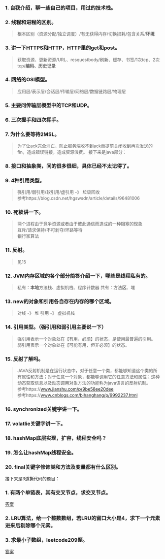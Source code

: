 ### 1. 自我介绍，聊一些自己的项目，用过的技术栈。
### 2. 线程和进程的区别。
> 根本区别（资源分配/独立调度）/有无获得内存/切换损耗/包含关系/**环境**
### 3. 讲一下HTTPS和HTTP，HTTP里的get和post。
> 获取资源、更新资源/URL、resquestbody/刷新、缓存、书签/1次tcp、2次tcp/**编码、历史记录**
### 4. 网络的OSI模型。
> 应用层/表示层/会话层/传输层/网络层/数据链路层/物理层
### 5. 主要问传输层模型中的TCP和UDP。
### 6. 三次握手和四次挥手。
### 7. 为什么要等待2MSL。
> 为了让ack完全消亡，防止服务端收不到ack而提前关闭收到再次发送的fin，造成错误链接，造成资源浪费。
接下来是java部分：
### 8. 接口和抽象类，问的很多很细，具体已经不太记得了。
### 9. 4种引用类型。

> 强引用/弱引用/软引用/虚引用  -》 垃圾回收  
参考https://blog.csdn.net/hgswsdn/article/details/96481006
### 10. 死锁讲一下。
> 两个进程由于竞争资源或者由于彼此通信而造成的一种阻塞的现象  
> 互斥/请求保持/不可剥夺/环路等待  
> 银行家算法
### 11. 反射。
> 见15
### 12. JVM内存区域的各个部分简答介绍一下，哪些是线程私有的。

> 私有：**本地**方法栈、虚拟机栈、程序计数器
共有：方法**区**、堆
### 13. new的对象和引用各自存在内存的哪个区域。
> 对线 -》 堆
> 引用 -》 虚拟机栈

### 14. 引用类型。（强引用和弱引用主要说一下）

> 强引用表示一个对象处在【有用，必须】的状态，是使用最普遍的引用。  
弱引用表示一个对象处在【可能有用，但非必须】的状态。
### 15. 反射了解吗。
> JAVA反射机制是在运行状态中，对于任意一个类，都能够知道这个类的所有属性和方法；对于任意一个对象，都能够调用它的任意方法和属性；这种动态获取信息以及动态调用对象方法的功能称为java语言的反射机制。  
> 参考https://www.jianshu.com/p/9be58ee20dee  
> 参考https://www.cnblogs.com/bihanghang/p/9992237.html
### 16. synchronized关键字讲一下。
### 17. volatlie关键字讲一下。
### 18. hashMap底层实现，扩容，线程安全吗？
### 19. 怎么让hashMap线程安全。
### 20. final关键字修饰类和方法及变量都有什么区别。
接下来是3道撕代码的题目：
### 1. 有两个单链表，其有交叉节点，求交叉节点。
[答案](https://github.com/Zongrul1/Study-Resource/blob/master/leetcode%20top%20100/160.%20Intersection%20of%20Two%20Linked%20Lists.md)
### 2. LRU算法，给一个整数数组，若LRU的窗口大小是4，求下一个元素进来后剔除哪个元素。
### 3. 求最小子数组，leetcode209题。
[答案](https://github.com/Zongrul1/Study-Resource/blob/master/leetcode%20basic/Sliding%20Window/209.%20Minimum%20Size%20Subarray%20Sum.md)